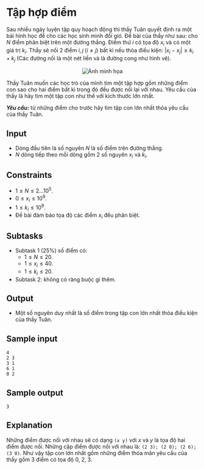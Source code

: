 # Tập hợp điểm

Sau nhiều ngày luyện tập quy hoạch động thì thầy Tuân quyết định ra một bài hình học để cho các học sinh mình đổi gió. Đề bài của thầy như sau: cho $N$ điểm phân biệt trên một đường thẳng. Điểm thứ $i$ có tọa độ $x_i$ và có một giá trị $k_i$. Thầy sẽ nối $2$ điểm $i, j \; (i \neq j)$ bất kì nếu thỏa điều kiện: $|x_i - x_j| \ge k_i + k_j$ (Các đường nối là một nét liền và là đường cong như hình vẽ). 

<p align="center"> 
    <img src="https://cdn.ucode.vn/uploads/33881/upload/WtbhEaww.png" alt="Ảnh minh họa"/>
</p>

Thầy Tuân muốn các học trò của mình tìm một tập hợp gồm những điểm con sao cho hai điểm bất kì trong đó đều được nối lại với nhau. Yêu cầu của thầy là hãy tìm một tập con như thế với kích thước lớn nhất.

***Yêu cầu:*** từ những điểm cho trước hãy tìm tập con lớn nhất thỏa yêu cầu của thầy Tuân.

## Input

- Dòng đầu tiên là số nguyên $N$ là số điểm trên đường thẳng.
- $N$ dòng tiếp theo mỗi dòng gồm $2$ số nguyên $x_i$ và $k_i$.

## Constraints

- $1 \le N \le 2 \dots 10^5$.
- $0 \le x_i \le 10^9$.
- $1 \le k_i \le 10^9$.
- Đề bài đảm bảo tọa độ các điểm $x_i$ đều phân biệt.

## Subtasks

- Subtask $1$ ($25\%$) số điểm có:
    - $1 \le N \le 20$.
    - $1 \le x_i \le 40$.
    - $1 \le k_i \le 20$.
- Subtask $2$: không có ràng buộc gì thêm.

## Output

- Một số nguyên duy nhất là số điểm trong tập con lớn nhất thỏa điều kiện của thầy Tuân.

## Sample input

```
4
2 3
3 1
6 1
0 2
```

## Sample output

```
3
```

## Explanation

Những điểm được nối với nhau sẽ có dạng `(x y)` với $x$ và $y$ là tọa độ hai điểm được nối. Những cặp điểm được nối với nhau là: `(2 3); (2 0); (2 6); (3 0)`. Như vậy tập con lớn nhất gồm những điểm thỏa mãn yêu cầu của thầy gồm $3$ điểm có tọa độ $0, \; 2, \; 3$.